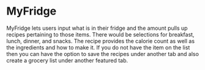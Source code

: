 # MyFridge

MyFridge lets users input what is in their fridge and the amount pulls up recipes pertaining to those items. There would be selections for breakfast, lunch, dinner, and snacks. The recipe provides the calorie count as well as the ingredients and how to make it. If you do not have the item on the list then you can have the option to save the recipes under another tab and also create a grocery list under another featured tab.

<!-- This description was based on the discussion board from Group Project Ideas -->
